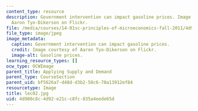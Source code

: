 ```yaml
---
content_type: resource
description: Government intervention can impact gasoline prices. Image courtesy of
  Aaron Tyo-Dikerson on Flickr.
file: /media/courses/14-01sc-principles-of-microeconomics-fall-2011/4d900c8c4d92e21cc8fc835a4eede65d_lec02.jpg
file_type: image/jpeg
image_metadata:
  caption: Government intervention can impact gasoline prices.
  credit: Image courtesy of Aaron Tyo-Dikerson on Flickr.
  image-alt: Gasoline prices.
learning_resource_types: []
ocw_type: OCWImage
parent_title: Applying Supply and Demand
parent_type: CourseSection
parent_uid: bf5626a7-d48d-d3b2-58c6-78a13912ef84
resourcetype: Image
title: lec02.jpg
uid: 4d900c8c-4d92-e21c-c8fc-835a4eede65d
---
```

